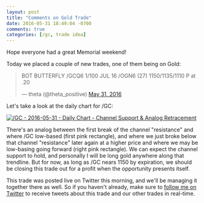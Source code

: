 ```yaml
---
layout: post
title: "Comments on Gold Trade"
date: 2016-05-31 18:49:04 -0700
comments: true
categories: [/gc, trade idea]
---
```


Hope everyone had a great Memorial weekend!

Today we placed a couple of new trades, one of them being on Gold:

<blockquote class="twitter-tweet" data-lang="en"><p lang="en" dir="ltr">BOT BUTTERFLY /GCQ6 1/100 JUL 16 /OGN6 (27) 1150/1135/1110 P at .20</p>&mdash; theta (@theta_positive) <a href="https://twitter.com/theta_positive/status/737632334749388800">May 31, 2016</a></blockquote>
<script async src="//platform.twitter.com/widgets.js" charset="utf-8"></script>

Let's take a look at the daily chart for /GC:

[![/GC - 2016-05-31 - Daily Chart - Channel Support & Analog Retracement](/images/blog/05312016/gc.png)](/images/blog/05312016/gc.png)

There's an analog between the first break of the channel "resistance" and where /GC low-based (first pink rectangle), and where we just broke below that channel "resistance" later again at a higher price and where we may be low-basing going forward (right pink rectangle). We can expect the channel support to hold, and personally I will be long gold anywhere along that trendline. But for now, as long as /GC nears 1150 by expiration, we should be closing this trade out for a profit when the opportunity presents itself.

This trade was posted live on Twitter this morning, and we'll be managing it together there as well. So if you haven't already, make sure to [follow me on Twitter](https://twitter.com/theta_positive "Follow @thetatrades on Twitter") to receive tweets about this trade and our other trades in real-time.
